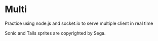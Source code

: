 # Multi
Practice using node.js and socket.io to serve multiple client in real time

Sonic and Tails sprites are copyrighted by Sega.
